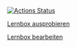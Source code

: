 [![Actions Status](https://github.com/irrisor/lernbox/workflows/build/badge.svg)](https://github.com/irrisor/lernbox/actions)

[Lernbox ausprobieren](https://j6mud.codesandbox.io/)

[Lernbox bearbeiten](https://codesandbox.io/s/github/irrisor/lernbox/tree/master/)